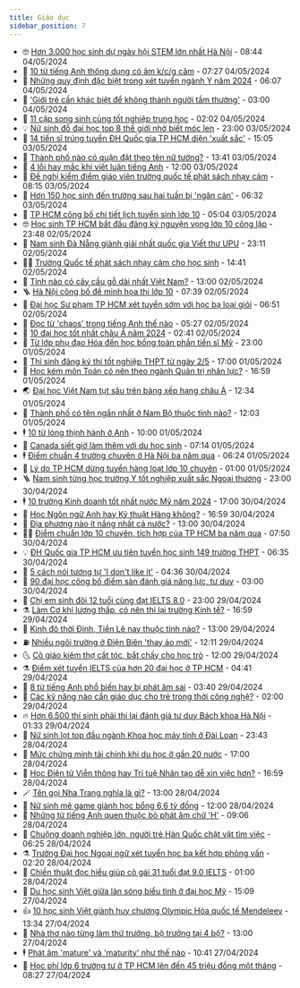 ```yaml
---
title: Giáo dục
sidebar_position: 7
---
```


<!-- vnexpress-giao-duc:START -->
- 🤓 [Hơn 3.000 học sinh dự ngày hội STEM lớn nhất Hà Nội](https://vnexpress.net/hon-3-000-hoc-sinh-du-ngay-hoi-stem-lon-nhat-ha-noi-4741989.html) - 08:44 04/05/2024
- 🦆 [10 từ tiếng Anh thông dụng có âm k/c/g câm](https://vnexpress.net/10-tu-tieng-anh-thong-dung-co-am-k-c-g-cam-4742007.html) - 07:27 04/05/2024
- 🦩 [Những quy định đặc biệt trong xét tuyển ngành Y năm 2024](https://vnexpress.net/nhung-quy-dinh-dac-biet-trong-xet-tuyen-nganh-y-nam-2024-4741936.html) - 06:07 04/05/2024
- 🌮 [&#39;Giới trẻ cần khác biệt để không thành người tầm thường&#39;](https://vnexpress.net/gioi-tre-can-khac-biet-de-khong-thanh-nguoi-tam-thuong-4737543.html) - 03:00 04/05/2024
- 🔭 [11 cặp song sinh cùng tốt nghiệp trung học](https://vnexpress.net/11-cap-song-sinh-cung-tot-nghiep-trung-hoc-4741514.html) - 02:02 04/05/2024
- 💡 [Nữ sinh đỗ đại học top 8 thế giới nhờ biết móc len](https://vnexpress.net/nu-sinh-do-dai-hoc-top-8-the-gioi-nho-biet-moc-len-4741207.html) - 23:00 03/05/2024
- 🥰 [14 tiến sĩ trúng tuyển ĐH Quốc gia TP HCM diện &#39;xuất sắc&#39;](https://vnexpress.net/14-tien-si-trung-tuyen-dh-quoc-gia-tp-hcm-dien-xuat-sac-4741771.html) - 15:05 03/05/2024
- 🐲 [Thành phố nào có quận đặt theo tên nữ tướng?](https://vnexpress.net/thanh-pho-nao-co-quan-dat-theo-ten-nu-tuong-4741726.html) - 13:41 03/05/2024
- 🦒 [4 lỗi hay mắc khi viết luận tiếng Anh](https://vnexpress.net/4-loi-hay-mac-khi-viet-luan-tieng-anh-4737869.html) - 12:00 03/05/2024
- 🦆 [Đề nghị kiểm điểm giáo viên trường quốc tế phát sách nhạy cảm](https://vnexpress.net/de-nghi-kiem-diem-giao-vien-truong-quoc-te-phat-sach-nhay-cam-4741557.html) - 08:15 03/05/2024
- 🧰 [Hơn 150 học sinh đến trường sau hai tuần bị &#39;ngăn cản&#39;](https://vnexpress.net/hon-150-hoc-sinh-den-truong-sau-hai-tuan-bi-ngan-can-4741500.html) - 06:32 03/05/2024
- 🐘 [TP HCM công bố chi tiết lịch tuyển sinh lớp 10](https://vnexpress.net/tp-hcm-cong-bo-chi-tiet-lich-tuyen-sinh-lop-10-4741529.html) - 05:04 03/05/2024
- 🤓 [Học sinh TP HCM bắt đầu đăng ký nguyện vọng lớp 10 công lập](https://vnexpress.net/hoc-sinh-tp-hcm-bat-dau-dang-ky-nguyen-vong-lop-10-cong-lap-4741296.html) - 23:48 02/05/2024
- 🧰 [Nam sinh Đà Nẵng giành giải nhất quốc gia Viết thư UPU](https://vnexpress.net/nam-sinh-da-nang-gianh-giai-nhat-quoc-gia-viet-thu-upu-4741329.html) - 23:11 02/05/2024
- 🧑‍💻 [Trường Quốc tế phát sách nhạy cảm cho học sinh](https://vnexpress.net/truong-quoc-te-phat-sach-nhay-cam-cho-hoc-sinh-4741325.html) - 14:41 02/05/2024
- 🫶 [Tỉnh nào có cây cầu gỗ dài nhất Việt Nam?](https://vnexpress.net/tinh-nao-co-cay-cau-go-dai-nhat-viet-nam-4741255.html) - 13:00 02/05/2024
- 🪜 [Hà Nội công bố đề minh họa thi lớp 10](https://vnexpress.net/ha-noi-cong-bo-de-minh-hoa-thi-lop-10-4741126.html) - 07:39 02/05/2024
- 🎊 [Đại học Sư phạm TP HCM xét tuyển sớm với học bạ loại giỏi](https://vnexpress.net/dai-hoc-su-pham-tp-hcm-xet-tuyen-som-voi-hoc-ba-loai-gioi-4741096.html) - 06:51 02/05/2024
- 🧐 [Đọc từ &#39;chaos&#39; trong tiếng Anh thế nào](https://vnexpress.net/doc-tu-chaos-trong-tieng-anh-the-nao-4741063.html) - 05:27 02/05/2024
- 🌈 [10 đại học tốt nhất châu Á năm 2024](https://vnexpress.net/10-dai-hoc-tot-nhat-chau-a-nam-2024-4740821.html) - 02:41 02/05/2024
- 🥰 [Từ lớp phụ đạo Hóa đến học bổng toàn phần tiến sĩ Mỹ](https://vnexpress.net/tu-lop-phu-dao-hoa-den-hoc-bong-toan-phan-tien-si-my-4740236.html) - 23:00 01/05/2024
- 🎡 [Thí sinh đăng ký thi tốt nghiệp THPT từ ngày 2/5](https://vnexpress.net/thi-sinh-dang-ky-thi-tot-nghiep-thpt-tu-ngay-2-5-4740744.html) - 17:00 01/05/2024
- 🎊 [Học kém môn Toán có nên theo ngành Quản trị nhân lực?](https://vnexpress.net/hoc-kem-mon-toan-co-nen-theo-nganh-quan-tri-nhan-luc-4736404.html) - 16:59 01/05/2024
- 🌏 [Đại học Việt Nam tụt sâu trên bảng xếp hạng châu Á](https://vnexpress.net/dai-hoc-viet-nam-tut-sau-tren-bang-xep-hang-chau-a-4740752.html) - 12:34 01/05/2024
- 🥸 [Thành phố có tên ngắn nhất ở Nam Bộ thuộc tỉnh nào?](https://vnexpress.net/thanh-pho-co-ten-ngan-nhat-o-nam-bo-thuoc-tinh-nao-4740235.html) - 12:03 01/05/2024
- 🕴 [10 từ lóng thịnh hành ở Anh](https://vnexpress.net/10-tu-long-thinh-hanh-o-anh-4739340.html) - 10:00 01/05/2024
- 💂 [Canada siết giờ làm thêm với du học sinh](https://vnexpress.net/canada-siet-gio-lam-them-voi-du-hoc-sinh-4740737.html) - 07:14 01/05/2024
- 🕴 [Điểm chuẩn 4 trường chuyên ở Hà Nội ba năm qua](https://vnexpress.net/diem-chuan-4-truong-chuyen-o-ha-noi-ba-nam-qua-4740003.html) - 06:24 01/05/2024
- 🌋 [Lý do TP HCM dừng tuyển hàng loạt lớp 10 chuyên](https://vnexpress.net/ly-do-tp-hcm-dung-tuyen-hang-loat-lop-10-chuyen-4740425.html) - 01:00 01/05/2024
- 🪜 [Nam sinh từng học trường Y tốt nghiệp xuất sắc Ngoại thương](https://vnexpress.net/nam-sinh-tung-hoc-truong-y-tot-nghiep-xuat-sac-ngoai-thuong-4740336.html) - 23:00 30/04/2024
- 🕴 [10 trường Kinh doanh tốt nhất nước Mỹ năm 2024](https://vnexpress.net/10-truong-kinh-doanh-tot-nhat-nuoc-my-nam-2024-4740580.html) - 17:00 30/04/2024
- 🎃 [Học Ngôn ngữ Anh hay Kỹ thuật Hàng không?](https://vnexpress.net/hoc-ngon-ngu-anh-hay-ky-thuat-hang-khong-4737908.html) - 16:59 30/04/2024
- 🦏 [Địa phương nào ít nắng nhất cả nước?](https://vnexpress.net/dia-phuong-nao-it-nang-nhat-ca-nuoc-4739789.html) - 13:00 30/04/2024
- 🧑‍🏫 [Điểm chuẩn lớp 10 chuyên, tích hợp của TP HCM ba năm qua](https://vnexpress.net/diem-chuan-lop-10-chuyen-tich-hop-cua-tp-hcm-ba-nam-qua-4740091.html) - 07:50 30/04/2024
- 💡 [ĐH Quốc gia TP HCM ưu tiên tuyển học sinh 149 trường THPT](https://vnexpress.net/dh-quoc-gia-tp-hcm-uu-tien-tuyen-hoc-sinh-149-truong-thpt-4740476.html) - 06:35 30/04/2024
- 🐎 [5 cách nói tương tự &#39;I don&#39;t like it&#39;](https://vnexpress.net/5-cach-noi-tuong-tu-i-don-t-like-it-4740458.html) - 04:36 30/04/2024
- 🧰 [90 đại học công bố điểm sàn đánh giá năng lực, tư duy](https://vnexpress.net/90-dai-hoc-cong-bo-diem-san-danh-gia-nang-luc-tu-duy-4739854.html) - 03:00 30/04/2024
- 🙉 [Chị em sinh đôi 12 tuổi cùng đạt IELTS 8.0](https://vnexpress.net/chi-em-sinh-doi-12-tuoi-cung-dat-ielts-8-0-4740267.html) - 23:00 29/04/2024
- ⚗️ [Làm Cơ khí lương thấp, có nên thi lại trường Kinh tế?](https://vnexpress.net/lam-co-khi-luong-thap-co-nen-thi-lai-truong-kinh-te-4739997.html) - 16:59 29/04/2024
- 🌝 [Kinh đô thời Đinh, Tiền Lê nay thuộc tỉnh nào?](https://vnexpress.net/kinh-do-thoi-dinh-tien-le-nay-thuoc-tinh-nao-4740252.html) - 13:00 29/04/2024
- ⛽️ [Nhiều ngôi trường ở Điện Biên &#39;thay áo mới&#39;](https://vnexpress.net/nhieu-ngoi-truong-o-dien-bien-thay-ao-moi-4740284.html) - 12:11 29/04/2024
- 🌜 [Cô giáo kiêm thợ cắt tóc, bắt chấy cho học trò](https://vnexpress.net/co-giao-kiem-tho-cat-toc-bat-chay-cho-hoc-tro-4738266.html) - 12:00 29/04/2024
- ⚗️ [Điểm xét tuyển IELTS của hơn 20 đại học ở TP HCM](https://vnexpress.net/diem-xet-tuyen-ielts-cua-hon-20-dai-hoc-o-tp-hcm-4739858.html) - 04:41 29/04/2024
- 🧰 [8 từ tiếng Anh phổ biến hay bị phát âm sai](https://vnexpress.net/8-tu-tieng-anh-pho-bien-hay-bi-phat-am-sai-4740163.html) - 03:40 29/04/2024
- 🤗 [Các kỹ năng nào cần giáo dục cho trẻ trong thời công nghệ?](https://vnexpress.net/cac-ky-nang-nao-can-giao-duc-cho-tre-trong-thoi-cong-nghe-4737542.html) - 02:00 29/04/2024
- 🔥 [Hơn 6.500 thí sinh phải thi lại đánh giá tư duy Bách khoa Hà Nội](https://vnexpress.net/hon-6-500-thi-sinh-phai-thi-lai-danh-gia-tu-duy-bach-khoa-ha-noi-4740113.html) - 01:33 29/04/2024
- 💪 [Nữ sinh lọt top đầu ngành Khoa học máy tính ở Đài Loan](https://vnexpress.net/nu-sinh-lot-top-dau-nganh-khoa-hoc-may-tinh-o-dai-loan-4739857.html) - 23:43 28/04/2024
- 💂 [Mức chứng minh tài chính khi du học ở gần 20 nước](https://vnexpress.net/muc-chung-minh-tai-chinh-khi-du-hoc-o-gan-20-nuoc-4739117.html) - 17:00 28/04/2024
- 🌮 [Học Điện tử Viễn thông hay Trí tuệ Nhân tạo dễ xin việc hơn?](https://vnexpress.net/hoc-dien-tu-vien-thong-hay-tri-tue-nhan-tao-de-xin-viec-hon-4739987.html) - 16:59 28/04/2024
- 🪄 [Tên gọi Nha Trang nghĩa là gì?](https://vnexpress.net/ten-goi-nha-trang-nghia-la-gi-4739981.html) - 13:00 28/04/2024
- 🎡 [Nữ sinh mê game giành học bổng 6,6 tỷ đồng](https://vnexpress.net/nu-sinh-me-game-gianh-hoc-bong-6-6-ty-dong-4739727.html) - 12:00 28/04/2024
- 🌈 [Những từ tiếng Anh quen thuộc bỏ phát âm chữ &#39;H&#39;](https://vnexpress.net/nhung-tu-tieng-anh-quen-thuoc-bo-phat-am-chu-h-4739777.html) - 09:06 28/04/2024
- 🎊 [Chuộng doanh nghiệp lớn, người trẻ Hàn Quốc chật vật tìm việc](https://vnexpress.net/chuong-doanh-nghiep-lon-nguoi-tre-han-quoc-chat-vat-tim-viec-4739625.html) - 06:25 28/04/2024
- ⚗️ [Trường Đại học Ngoại ngữ xét tuyển học bạ kết hợp phỏng vấn](https://vnexpress.net/truong-dai-hoc-ngoai-ngu-xet-tuyen-hoc-ba-ket-hop-phong-van-4739538.html) - 02:20 28/04/2024
- 🌁 [Chiến thuật đọc hiểu giúp cô gái 31 tuổi đạt 9.0 IELTS](https://vnexpress.net/chien-thuat-doc-hieu-giup-co-gai-31-tuoi-dat-9-0-ielts-4739382.html) - 01:00 28/04/2024
- 🦏 [Du học sinh Việt giữa làn sóng biểu tình ở đại học Mỹ](https://vnexpress.net/du-hoc-sinh-viet-giua-lan-song-bieu-tinh-o-dai-hoc-my-4739135.html) - 15:09 27/04/2024
- 👍 [10 học sinh Việt giành huy chương Olympic Hóa quốc tế Mendeleev](https://vnexpress.net/10-hoc-sinh-viet-gianh-huy-chuong-olympic-hoa-quoc-te-mendeleev-4739791.html) - 13:34 27/04/2024
- 🌈 [Nhà thơ nào từng làm thứ trưởng, bộ trưởng tại 4 bộ?](https://vnexpress.net/nha-tho-nao-tung-lam-thu-truong-bo-truong-tai-4-bo-4739780.html) - 13:00 27/04/2024
- 🕴 [Phát âm &#39;mature&#39; và &#39;maturity&#39; như thế nào](https://vnexpress.net/phat-am-mature-va-maturity-nhu-the-nao-4739775.html) - 10:41 27/04/2024
- 🧰 [Học phí lớp 6 trường tư ở TP HCM lên đến 45 triệu đồng một tháng](https://vnexpress.net/hoc-phi-lop-6-truong-tu-o-tp-hcm-len-den-45-trieu-dong-mot-thang-4739160.html) - 08:27 27/04/2024<!-- vnexpress-giao-duc:END -->
